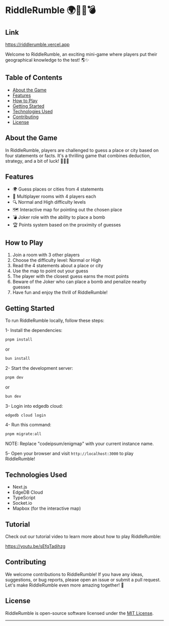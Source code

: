 # RiddleRumble 🌍🕵️‍♂️💣

## Link

https://riddlerumble.vercel.app

Welcome to RiddleRumble, an exciting mini-game where players put their geographical knowledge to the test! 🌎✨

## Table of Contents

- [About the Game](#about-the-game)
- [Features](#features)
- [How to Play](#how-to-play)
- [Getting Started](#getting-started)
- [Technologies Used](#technologies-used)
- [Contributing](#contributing)
- [License](#license)

## About the Game

In RiddleRumble, players are challenged to guess a place or city based on four statements or facts. It's a thrilling game that combines deduction, strategy, and a bit of luck! 🕵️‍♂️🌇

## Features

- 🌍 Guess places or cities from 4 statements
- 👥 Multiplayer rooms with 4 players each
- 🔍 Normal and High difficulty levels
- 🗺️ Interactive map for pointing out the chosen place
- 💣 Joker role with the ability to place a bomb
- 🏆 Points system based on the proximity of guesses

## How to Play

1. Join a room with 3 other players
2. Choose the difficulty level: Normal or High
3. Read the 4 statements about a place or city
4. Use the map to point out your guess
5. The player with the closest guess earns the most points
6. Beware of the Joker who can place a bomb and penalize nearby guesses
7. Have fun and enjoy the thrill of RiddleRumble!

## Getting Started

To run RiddleRumble locally, follow these steps:

1- Install the dependencies:
```sh
pnpm install 
```
or
```sh
bun install
```

2- Start the development server:
```sh
pnpm dev
```
or
```sh
bun dev
```

3- Login into edgedb cloud:
```sh
edgedb cloud login
```

4- Run this command:
```sh
pnpm migrate:all
```

NOTE: Replace "codeipsum/enigmap" with your current instance name.

5- Open your browser and visit `http://localhost:3000` to play RiddleRumble!

## Technologies Used

- Next.js
- EdgeDB Cloud
- TypeScript
- Socket.io
- Mapbox (for the interactive map)

## Tutorial

Check out our tutorial video to learn more about how to play RiddleRumble:

https://youtu.be/sEfqTadihzg

## Contributing

We welcome contributions to RiddleRumble! If you have any ideas, suggestions, or bug reports, please open an issue or submit a pull request. Let's make RiddleRumble even more amazing together! 🙌

## License

RiddleRumble is open-source software licensed under the [MIT License](LICENSE).

---

